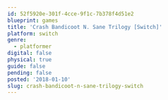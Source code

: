 ```yaml
---
id: 52f5920e-301f-4cce-9f1c-7b378f4d51e2
blueprint: games
title: 'Crash Bandicoot N. Sane Trilogy [Switch]'
platform: switch
genre:
  - platformer
digital: false
physical: true
guide: false
pending: false
posted: '2018-01-10'
slug: crash-bandicoot-n-sane-trilogy-switch
---
```

